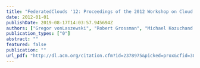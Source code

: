 ```yaml
---
title: "FederatedClouds '12: Proceedings of the 2012 Workshop on Cloud Services, Federation, and the 8th Open Cirrus Summit"
date: 2012-01-01
publishDate: 2019-08-17T14:03:57.945694Z
authors: ["Gregor vonLaszewski", "Robert Grossman", "Michael Kozuchand Rick McGeerand Dejan Milojicic"]
publication_types: ["0"]
abstract: ""
featured: false
publication: ""
url_pdf: "http://dl.acm.org/citation.cfm?id=2378975&picked=prox&cfid=389635474&cftoken=32712991"
---
```


